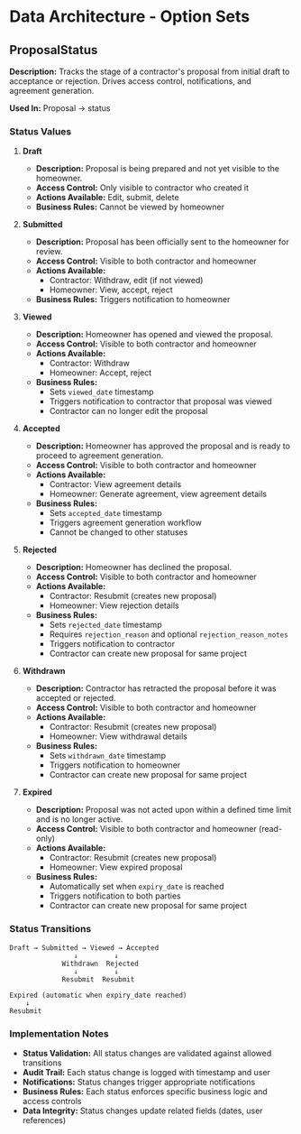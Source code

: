 # Data Architecture - Option Sets

## ProposalStatus

**Description:** Tracks the stage of a contractor's proposal from initial draft to acceptance or rejection. Drives access control, notifications, and agreement generation.

**Used In:** Proposal → status

### Status Values

1. **Draft**
   - **Description:** Proposal is being prepared and not yet visible to the homeowner.
   - **Access Control:** Only visible to contractor who created it
   - **Actions Available:** Edit, submit, delete
   - **Business Rules:** Cannot be viewed by homeowner

2. **Submitted**
   - **Description:** Proposal has been officially sent to the homeowner for review.
   - **Access Control:** Visible to both contractor and homeowner
   - **Actions Available:** 
     - Contractor: Withdraw, edit (if not viewed)
     - Homeowner: View, accept, reject
   - **Business Rules:** Triggers notification to homeowner

3. **Viewed**
   - **Description:** Homeowner has opened and viewed the proposal.
   - **Access Control:** Visible to both contractor and homeowner
   - **Actions Available:**
     - Contractor: Withdraw
     - Homeowner: Accept, reject
   - **Business Rules:** 
     - Sets `viewed_date` timestamp
     - Triggers notification to contractor that proposal was viewed
     - Contractor can no longer edit the proposal

4. **Accepted**
   - **Description:** Homeowner has approved the proposal and is ready to proceed to agreement generation.
   - **Access Control:** Visible to both contractor and homeowner
   - **Actions Available:** 
     - Contractor: View agreement details
     - Homeowner: Generate agreement, view agreement details
   - **Business Rules:**
     - Sets `accepted_date` timestamp
     - Triggers agreement generation workflow
     - Cannot be changed to other statuses

5. **Rejected**
   - **Description:** Homeowner has declined the proposal.
   - **Access Control:** Visible to both contractor and homeowner
   - **Actions Available:**
     - Contractor: Resubmit (creates new proposal)
     - Homeowner: View rejection details
   - **Business Rules:**
     - Sets `rejected_date` timestamp
     - Requires `rejection_reason` and optional `rejection_reason_notes`
     - Triggers notification to contractor
     - Contractor can create new proposal for same project

6. **Withdrawn**
   - **Description:** Contractor has retracted the proposal before it was accepted or rejected.
   - **Access Control:** Visible to both contractor and homeowner
   - **Actions Available:**
     - Contractor: Resubmit (creates new proposal)
     - Homeowner: View withdrawal details
   - **Business Rules:**
     - Sets `withdrawn_date` timestamp
     - Triggers notification to homeowner
     - Contractor can create new proposal for same project

7. **Expired**
   - **Description:** Proposal was not acted upon within a defined time limit and is no longer active.
   - **Access Control:** Visible to both contractor and homeowner (read-only)
   - **Actions Available:**
     - Contractor: Resubmit (creates new proposal)
     - Homeowner: View expired proposal
   - **Business Rules:**
     - Automatically set when `expiry_date` is reached
     - Triggers notification to both parties
     - Contractor can create new proposal for same project

### Status Transitions

```
Draft → Submitted → Viewed → Accepted
                ↓         ↓
             Withdrawn  Rejected
                ↓         ↓
             Resubmit  Resubmit

Expired (automatic when expiry_date reached)
    ↓
Resubmit
```

### Implementation Notes

- **Status Validation:** All status changes are validated against allowed transitions
- **Audit Trail:** Each status change is logged with timestamp and user
- **Notifications:** Status changes trigger appropriate notifications
- **Business Rules:** Each status enforces specific business logic and access controls
- **Data Integrity:** Status changes update related fields (dates, user references)
